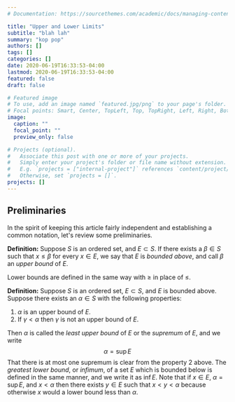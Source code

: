 ```yaml
---
# Documentation: https://sourcethemes.com/academic/docs/managing-content/

title: "Upper and Lower Limits"
subtitle: "blah lah"
summary: "kop pop"
authors: []
tags: []
categories: []
date: 2020-06-19T16:33:53-04:00
lastmod: 2020-06-19T16:33:53-04:00
featured: false
draft: false

# Featured image
# To use, add an image named `featured.jpg/png` to your page's folder.
# Focal points: Smart, Center, TopLeft, Top, TopRight, Left, Right, BottomLeft, Bottom, BottomRight.
image:
  caption: ""
  focal_point: ""
  preview_only: false

# Projects (optional).
#   Associate this post with one or more of your projects.
#   Simply enter your project's folder or file name without extension.
#   E.g. `projects = ["internal-project"]` references `content/project/deep-learning/index.md`.
#   Otherwise, set `projects = []`.
projects: []
---
```


## Preliminaries
In the spirit of keeping this article fairly independent and establishing a common notation, let's review some preliminaries.

**Definition:** Suppose $S$ is an ordered set, and $E \subset S$. If there exists a $\beta \in S$ such that $x \leq \beta$ for every $x \in E$, we say that $E$ is *bounded above*, and call $\beta$ an *upper bound* of $E$.

Lower bounds are defined in the same way with $\geq$ in place of $\leq$.

**Definition:** Suppose $S$ is an ordered set, $E \subset S$, and $E$ is bounded above. Suppose there exists an $\alpha \in S$ with the following properties:

1. $\alpha$ is an upper bound of $E$.
2. If $\gamma < \alpha$ then $\gamma$ is not an upper bound of $E$.

Then $\alpha$ is called the *least upper bound* of $E$ or the *supremum* of $E$, and we write
$$
\alpha = \sup E
$$
That there is at most one supremum is clear from the property 2 above. The *greatest lower bound*, or *infimum*, of a set $E$ which is bounded below is defined in the same manner, and we write it as $\inf E$. Note that if $x \in E$, $\alpha = \sup E$, and $x < \alpha$ then there exists $y \in E$ such that $x < y < \alpha$ because otherwise $x$ would a lower bound less than $\alpha$.
